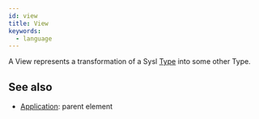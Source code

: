 ```yaml
---
id: view
title: View
keywords:
  - language
---
```


A View represents a transformation of a Sysl [Type](./type.md) into some other Type.

## See also

- [Application](./application.md): parent element
